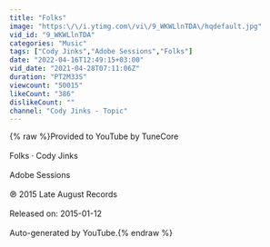 ```yaml
---
title: "Folks"
image: "https:\/\/i.ytimg.com\/vi\/9_WKWLlnTDA\/hqdefault.jpg"
vid_id: "9_WKWLlnTDA"
categories: "Music"
tags: ["Cody Jinks","Adobe Sessions","Folks"]
date: "2022-04-16T12:49:15+03:00"
vid_date: "2021-04-28T07:11:06Z"
duration: "PT2M33S"
viewcount: "50015"
likeCount: "386"
dislikeCount: ""
channel: "Cody Jinks - Topic"
---
```

{% raw %}Provided to YouTube by TuneCore<br /><br />Folks · Cody Jinks<br /><br />Adobe Sessions<br /><br />℗ 2015 Late August Records<br /><br />Released on: 2015-01-12<br /><br />Auto-generated by YouTube.{% endraw %}
